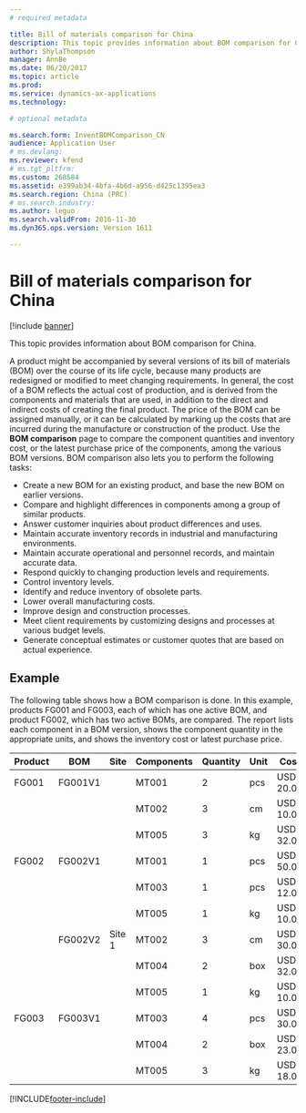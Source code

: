 ```yaml
---
# required metadata

title: Bill of materials comparison for China
description: This topic provides information about BOM comparison for China.
author: ShylaThompson
manager: AnnBe
ms.date: 06/20/2017
ms.topic: article
ms.prod: 
ms.service: dynamics-ax-applications
ms.technology: 

# optional metadata

ms.search.form: InventBOMComparison_CN
audience: Application User
# ms.devlang: 
ms.reviewer: kfend
# ms.tgt_pltfrm: 
ms.custom: 268584
ms.assetid: e399ab34-4bfa-4b6d-a956-d425c1395ea3
ms.search.region: China (PRC)
# ms.search.industry: 
ms.author: leguo
ms.search.validFrom: 2016-11-30
ms.dyn365.ops.version: Version 1611

---
```


# Bill of materials comparison for China

[!include [banner](../includes/banner.md)]

This topic provides information about BOM comparison for China.

A product might be accompanied by several versions of its bill of materials (BOM) over the course of its life cycle, because many products are redesigned or modified to meet changing requirements. In general, the cost of a BOM reflects the actual cost of production, and is derived from the components and materials that are used, in addition to the direct and indirect costs of creating the final product. The price of the BOM can be assigned manually, or it can be calculated by marking up the costs that are incurred during the manufacture or construction of the product. Use the **BOM comparison** page to compare the component quantities and inventory cost, or the latest purchase price of the components, among the various BOM versions. BOM comparison also lets you to perform the following tasks:

-   Create a new BOM for an existing product, and base the new BOM on earlier versions.
-   Compare and highlight differences in components among a group of similar products.
-   Answer customer inquiries about product differences and uses.
-   Maintain accurate inventory records in industrial and manufacturing environments.
-   Maintain accurate operational and personnel records, and maintain accurate data.
-   Respond quickly to changing production levels and requirements.
-   Control inventory levels.
-   Identify and reduce inventory of obsolete parts.
-   Lower overall manufacturing costs.
-   Improve design and construction processes.
-   Meet client requirements by customizing designs and processes at various budget levels.
-   Generate conceptual estimates or customer quotes that are based on actual experience.

## Example
The following table shows how a BOM comparison is done. In this example, products FG001 and FG003, each of which has one active BOM, and product FG002, which has two active BOMs, are compared. The report lists each component in a BOM version, shows the component quantity in the appropriate units, and shows the inventory cost or latest purchase price.

| Product | BOM     | Site   | Components | Quantity | Unit | Cost      |
|---------|---------|--------|------------|----------|------|-----------|
| FG001   | FG001V1 |        | MT001      | 2        | pcs  | USD 20.00 |
|         |         |        | MT002      | 3        | cm   | USD 10.00 |
|         |         |        | MT005      | 3        | kg   | USD 32.00 |
| FG002   | FG002V1 |        | MT001      | 1        | pcs  | USD 50.00 |
|         |         |        | MT003      | 1        | pcs  | USD 12.00 |
|         |         |        | MT005      | 1        | kg   | USD 10.00 |
|         | FG002V2 | Site 1 | MT002      | 3        | cm   | USD 30.00 |
|         |         |        | MT004      | 2        | box  | USD 32.00 |
|         |         |        | MT005      | 1        | kg   | USD 10.00 |
| FG003   | FG003V1 |        | MT003      | 4        | pcs  | USD 30.00 |
|         |         |        | MT004      | 2        | box  | USD 23.00 |
|         |         |        | MT005      | 3        | kg   | USD 18.00 |







[!INCLUDE[footer-include](../../includes/footer-banner.md)]